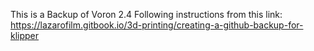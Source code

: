 This is a Backup of Voron 2.4
Following instructions from this link: https://lazarofilm.gitbook.io/3d-printing/creating-a-github-backup-for-klipper

